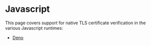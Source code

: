 # Javascript

This page covers support for native TLS certificate verification in the various Javascript runtimes:

- [Deno](deno/index.md)

